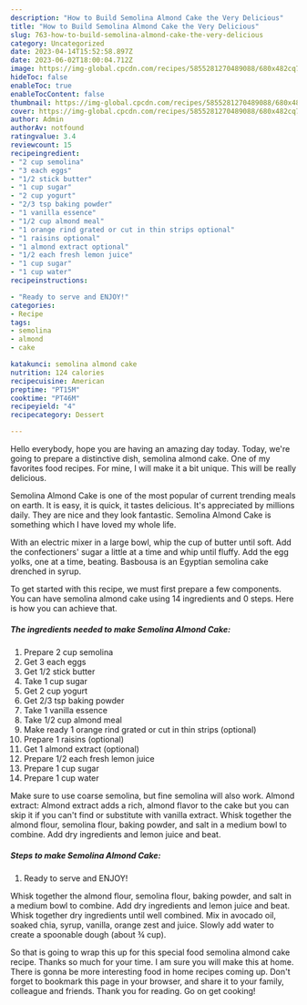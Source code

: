```yaml
---
description: "How to Build Semolina Almond Cake the Very Delicious"
title: "How to Build Semolina Almond Cake the Very Delicious"
slug: 763-how-to-build-semolina-almond-cake-the-very-delicious
category: Uncategorized
date: 2023-04-14T15:52:58.897Z
date: 2023-06-02T18:00:04.712Z
image: https://img-global.cpcdn.com/recipes/5855281270489088/680x482cq70/semolina-almond-cake-recipe-main-photo.jpg
hideToc: false
enableToc: true
enableTocContent: false
thumbnail: https://img-global.cpcdn.com/recipes/5855281270489088/680x482cq70/semolina-almond-cake-recipe-main-photo.jpg
cover: https://img-global.cpcdn.com/recipes/5855281270489088/680x482cq70/semolina-almond-cake-recipe-main-photo.jpg
author: Admin
authorAv: notfound
ratingvalue: 3.4
reviewcount: 15
recipeingredient:
- "2 cup semolina"
- "3 each eggs"
- "1/2 stick butter"
- "1 cup sugar"
- "2 cup yogurt"
- "2/3 tsp baking powder"
- "1 vanilla essence"
- "1/2 cup almond meal"
- "1 orange rind grated or cut in thin strips optional"
- "1 raisins optional"
- "1 almond extract optional"
- "1/2 each fresh lemon juice"
- "1 cup sugar"
- "1 cup water"
recipeinstructions:

- "Ready to serve and ENJOY!"
categories:
- Recipe
tags:
- semolina
- almond
- cake

katakunci: semolina almond cake 
nutrition: 124 calories
recipecuisine: American
preptime: "PT15M"
cooktime: "PT46M"
recipeyield: "4"
recipecategory: Dessert

---
```



Hello everybody, hope you are having an amazing day today. Today, we're going to prepare a distinctive dish, semolina almond cake. One of my favorites food recipes. For mine, I will make it a bit unique. This will be really delicious.

Semolina Almond Cake is one of the most popular of current trending meals on earth. It is easy, it is quick, it tastes delicious. It's appreciated by millions daily. They are nice and they look fantastic. Semolina Almond Cake is something which I have loved my whole life.

With an electric mixer in a large bowl, whip the cup of butter until soft. Add the confectioners&#39; sugar a little at a time and whip until fluffy. Add the egg yolks, one at a time, beating. Basbousa is an Egyptian semolina cake drenched in syrup.


To get started with this recipe, we must first prepare a few components. You can have semolina almond cake using 14 ingredients and 0 steps. Here is how you can achieve that.

<!--inarticleads1-->

##### The ingredients needed to make Semolina Almond Cake:

1. Prepare 2 cup semolina
1. Get 3 each eggs
1. Get 1/2 stick butter
1. Take 1 cup sugar
1. Get 2 cup yogurt
1. Get 2/3 tsp baking powder
1. Take 1 vanilla essence
1. Take 1/2 cup almond meal
1. Make ready 1 orange rind grated or cut in thin strips (optional)
1. Prepare 1 raisins (optional)
1. Get 1 almond extract (optional)
1. Prepare 1/2 each fresh lemon juice
1. Prepare 1 cup sugar
1. Prepare 1 cup water


Make sure to use coarse semolina, but fine semolina will also work. Almond extract: Almond extract adds a rich, almond flavor to the cake but you can skip it if you can&#39;t find or substitute with vanilla extract. Whisk together the almond flour, semolina flour, baking powder, and salt in a medium bowl to combine. Add dry ingredients and lemon juice and beat. 

<!--inarticleads2-->

##### Steps to make Semolina Almond Cake:


1. Ready to serve and ENJOY!

Whisk together the almond flour, semolina flour, baking powder, and salt in a medium bowl to combine. Add dry ingredients and lemon juice and beat. Whisk together dry ingredients until well combined. Mix in avocado oil, soaked chia, syrup, vanilla, orange zest and juice. Slowly add water to create a spoonable dough (about ¾ cup). 

So that is going to wrap this up for this special food semolina almond cake recipe. Thanks so much for your time. I am sure you will make this at home. There is gonna be more interesting food in home recipes coming up. Don't forget to bookmark this page in your browser, and share it to your family, colleague and friends. Thank you for reading. Go on get cooking!
